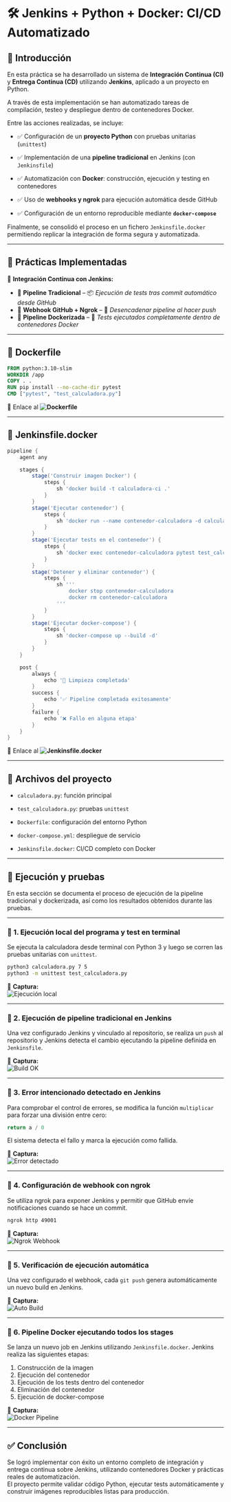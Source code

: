 # 🛠️ Jenkins + Python + Docker: CI/CD Automatizado

## 📖 Introducción

En esta práctica se ha desarrollado un sistema de **Integración Continua (CI)** y **Entrega Continua (CD)** utilizando **Jenkins**, aplicado a un proyecto en Python.  

A través de esta implementación se han automatizado tareas de compilación, testeo y despliegue dentro de contenedores Docker.

Entre las acciones realizadas, se incluye:

- ✅ Configuración de un **proyecto Python** con pruebas unitarias (`unittest`)

- ✅ Implementación de una **pipeline tradicional** en Jenkins (con `Jenkinsfile`)

- ✅ Automatización con **Docker**: construcción, ejecución y testing en contenedores

- ✅ Uso de **webhooks y ngrok** para ejecución automática desde GitHub

- ✅ Configuración de un entorno reproducible mediante **`docker-compose`**

Finalmente, se consolidó el proceso en un fichero `Jenkinsfile.docker` permitiendo replicar la integración de forma segura y automatizada.

---


## 📌 Prácticas Implementadas

📂 **Integración Continua con Jenkins:**
- 🔹 **Pipeline Tradicional** – 📦 *Ejecución de tests tras commit automático desde GitHub*
- 🔹 **Webhook GitHub + Ngrok** – 🔁 *Desencadenar pipeline al hacer push*
- 🔹 **Pipeline Dockerizada** – 🐳 *Tests ejecutados completamente dentro de contenedores Docker*

---

## 🔨 Dockerfile

```dockerfile
FROM python:3.10-slim
WORKDIR /app
COPY . .
RUN pip install --no-cache-dir pytest
CMD ["pytest", "test_calculadora.py"]
```

🧬 Enlace al **![Dockerfile](https://github.com/XaviGimReu/PPS-10836126/blob/main/template-main/RA5/RA5_1/Dockerfile)**

---

## 🧪 Jenkinsfile.docker

```groovy
pipeline {
    agent any

    stages {
        stage('Construir imagen Docker') {
            steps {
                sh 'docker build -t calculadora-ci .'
            }
        }
        stage('Ejecutar contenedor') {
            steps {
                sh 'docker run --name contenedor-calculadora -d calculadora-ci tail -f /dev/null'
            }
        }
        stage('Ejecutar tests en el contenedor') {
            steps {
                sh 'docker exec contenedor-calculadora pytest test_calculadora.py'
            }
        }
        stage('Detener y eliminar contenedor') {
            steps {
                sh '''
                    docker stop contenedor-calculadora
                    docker rm contenedor-calculadora
                '''
            }
        }
        stage('Ejecutar docker-compose') {
            steps {
                sh 'docker-compose up --build -d'
            }
        }
    }

    post {
        always {
            echo '🧹 Limpieza completada'
        }
        success {
            echo '✅ Pipeline completada exitosamente'
        }
        failure {
            echo '❌ Fallo en alguna etapa'
        }
    }
}
```

🧬 Enlace al **![Jenkinsfile.docker](https://github.com/XaviGimReu/PPS-10836126/blob/main/template-main/RA5/RA5_1/Jenkinsfile.docker)**

---

## 📂 Archivos del proyecto

- `calculadora.py`: función principal

- `test_calculadora.py`: pruebas `unittest`

- `Dockerfile`: configuración del entorno Python

- `docker-compose.yml`: despliegue de servicio

- `Jenkinsfile.docker`: CI/CD completo con Docker

---

## 🧪 Ejecución y pruebas

En esta sección se documenta el proceso de ejecución de la pipeline tradicional y dockerizada, así como los resultados obtenidos durante las pruebas.

---

### 🔹 1. Ejecución local del programa y test en terminal

Se ejecuta la calculadora desde terminal con Python 3 y luego se corren las pruebas unitarias con `unittest`.

```bash
python3 calculadora.py 7 5
python3 -m unittest test_calculadora.py
```

📸 **Captura:**  
![Ejecución local](assets/unittest_ok.png)

---

### 🔹 2. Ejecución de pipeline tradicional en Jenkins

Una vez configurado Jenkins y vinculado al repositorio, se realiza un `push` al repositorio y Jenkins detecta el cambio ejecutando la pipeline definida en `Jenkinsfile`.

📸 **Captura:**  
![Build OK](assets/build_ok.png)

---

### 🔹 3. Error intencionado detectado en Jenkins

Para comprobar el control de errores, se modifica la función `multiplicar` para forzar una división entre cero:

```python
return a / 0
```

El sistema detecta el fallo y marca la ejecución como fallida.

📸 **Captura:**  
![Error detectado](assets/build_fail_div0.png)

---

### 🔹 4. Configuración de webhook con ngrok

Se utiliza ngrok para exponer Jenkins y permitir que GitHub envíe notificaciones cuando se hace un commit.

```bash
ngrok http 49001
```

📸 **Captura:**  
![Ngrok Webhook](assets/ngrok_webhook.png)

---

### 🔹 5. Verificación de ejecución automática

Una vez configurado el webhook, cada `git push` genera automáticamente un nuevo build en Jenkins.

📸 **Captura:**  
![Auto Build](assets/build_auto_trigger.png)

---

### 🔹 6. Pipeline Docker ejecutando todos los stages

Se lanza un nuevo job en Jenkins utilizando `Jenkinsfile.docker`. Jenkins realiza las siguientes etapas:

1. Construcción de la imagen
2. Ejecución del contenedor
3. Ejecución de los tests dentro del contenedor
4. Eliminación del contenedor
5. Ejecución de docker-compose

📸 **Captura:**  
![Docker Pipeline](assets/docker_pipeline.png)


---

## ✅ Conclusión

Se logró implementar con éxito un entorno completo de integración y entrega continua sobre Jenkins, utilizando contenedores Docker y prácticas reales de automatización.  
El proyecto permite validar código Python, ejecutar tests automáticamente y construir imágenes reproducibles listas para producción.
